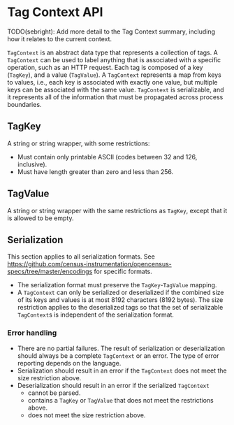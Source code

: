 # Tag Context API

TODO(sebright): Add more detail to the Tag Context summary, including how it
relates to the current context.

`TagContext` is an abstract data type that represents a collection of tags.  A
`TagContext` can be used to label anything that is associated with a specific
operation, such as an HTTP request.  Each tag is composed of a key (`TagKey`),
and a value (`TagValue`).  A `TagContext` represents a map from keys to values,
i.e., each key is associated with exactly one value, but multiple keys can be
associated with the same value.  `TagContext` is serializable, and it represents
all of the information that must be propagated across process boundaries.

## TagKey

A string or string wrapper, with some restrictions:

- Must contain only printable ASCII (codes between 32 and 126, inclusive).
- Must have length greater than zero and less than 256.

## TagValue

A string or string wrapper with the same restrictions as `TagKey`, except that it
is allowed to be empty.

## Serialization

This section applies to all serialization formats.  See
https://github.com/census-instrumentation/opencensus-specs/tree/master/encodings
for specific formats.

- The serialization format must preserve the `TagKey`-`TagValue` mapping.
- A `TagContext` can only be serialized or deserialized if the combined size of
  its keys and values is at most 8192 characters (8192 bytes).  The size
  restriction applies to the deserialized tags so that the set of serializable
  `TagContext`s is independent of the serialization format.

### Error handling

- There are no partial failures.  The result of serialization or deserialization
  should always be a complete `TagContext` or an error.  The type of error
  reporting depends on the language.
- Serialization should result in an error if the `TagContext` does not meet the
  size restriction above.
- Deserialization should result in an error if the serialized `TagContext`
  - cannot be parsed.
  - contains a `TagKey` or `TagValue` that does not meet the restrictions above.
  - does not meet the size restriction above.
